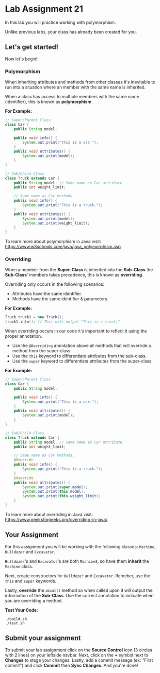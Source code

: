 # Lab Assignment 21

In this lab you will practice working with polymorphism.

Unlike previous labs, your class has already been created for you. 

## Let's get started!

Now let's begin!

### Polymorphism

When inheriting attributes and methods from other classes it's inevitable to run into a situation where an member with the same name is inherited.

When a class has access to multiple members with the same name (identifier), this is known as **polymorphism**.

**For Example:**
```java
// Super/Parent Class
class Car {
	public String model;

	public void info() {
		System.out.print("This is a car.");
	}
	public void attributes() {
		System.out.print(model);
	}
}

// Sub/Child Class
class Truck extends Car {
	public String model; // Same name as Car attribute
	public int weight_limit;

	// Same name as Car methods.
	public void info() {
		System.out.print("This is a truck.");
	}
	public void attributes() {
		System.out.print(model);
		System.out.print(weight_limit);
	}
}
```

To learn more about polymorphism in Java visit: https://www.w3schools.com/java/java_polymorphism.asp


### Overriding

When a member from the **Super-Class** is inherited into the **Sub-Class** the **Sub-Class**' members takes precedence, this is known as **overriding**.

Overriding only occurs in the following scenarios:

* Attributes have the same identifier.
* Methods have the same identifier & parameters.

**For Example:**
```java
Truck truck1 = new Truck();
truck1.info(); // This will output "This is a truck."
```

When overriding occurs in our code it's important to reflect it using the proper annotation. 
* Use the `@Overriding` annotation above all methods that will override a method from the super-class.
* Use the `this` keyword to differentiate attributes from the sub-class.
* Use the `super` keyword to differentiate attributes from the super-class.

**For Example:**
```java
// Super/Parent Class
class Car {
	public String model;

	public void info() {
		System.out.print("This is a car.");
	}
	public void attributes() {
		System.out.print(model);
	}
}

// Sub/Child Class
class Truck extends Car {
	public String model; // Same name as Car attribute
	public int weight_limit;

	// Same name as Car methods.
	@Override
	public void info() {
		System.out.print("This is a truck.");
	}
	@Override
	public void attributes() {
		System.out.print(super.model);
		System.out.print(this.model);
		System.out.print(this.weight_limit);
	}
}
```

To learn more about overriding in Java visit: https://www.geeksforgeeks.org/overriding-in-java/

## Your Assignment

For this assignment you will be working with the following classes: `Machine`, `Bulldozer` and `Excavator`.

`Bulldozer`'s and `Excavator`'s are both `Machine`s, so have them **inherit** the `Machine` class.

Next, create constructors for `Bulldozer` and `Excavator`. Remeber, use the `this` and `super` keywords.

Lastly, **override** the `about()` method so when called upon it will output the information of the **Sub-Class**. Use the correct annotation to indicate when you are overriding a method.

**Test Your Code:**

```
./build.sh
./test.sh
```

## Submit your assignment

To submit your lab assignment click on the **Source Control** icon (3 circles with 2 lines) on your leftside navbar. Next, click on the **+** symbol next to **Changes** to stage your changes. Lastly, add a commit message (ex: "First commit") and click **Commit** then **Sync Changes**. And you're done!
